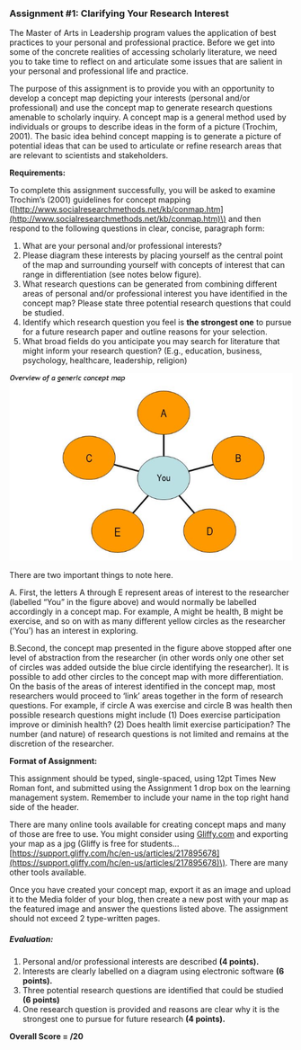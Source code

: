### Assignment \#1: Clarifying Your Research Interest

The Master of Arts in Leadership program values the application of best practices to your personal and professional practice.  Before we get into some of the concrete realities of accessing scholarly literature, we need you to take time to reflect on and articulate some issues that are salient in your personal and professional life and practice.

The purpose of this assignment is to provide you with an opportunity to develop a concept map depicting your interests \(personal and/or professional\) and use the concept map to generate research questions amenable to scholarly inquiry. A concept map is a general method used by individuals or groups to describe ideas in the form of a picture \(Trochim, 2001\). The basic idea behind concept mapping is to generate a picture of potential ideas that can be used to articulate or refine research areas that are relevant to scientists and stakeholders.

**Requirements:**

To complete this assignment successfully, you will be asked to examine Trochim’s \(2001\) guidelines for concept mapping \([http://www.socialresearchmethods.net/kb/conmap.htm](http://www.socialresearchmethods.net/kb/conmap.htm)\) and then respond to the following questions in clear, concise, paragraph form:

1. What are your personal and/or professional interests? 
2. Please diagram these interests by placing yourself as the central point of the map and surrounding yourself with concepts of interest that can range in differentiation \(see notes below figure\). 
3. What research questions can be generated from combining different areas of personal and/or professional interest you have identified in the concept map? Please state three potential research questions that could be studied. 
4. Identify which research question you feel is **the strongest one** to pursue for a future research paper and outline reasons for your selection.
5. What broad fields do you anticipate you may search for literature that might inform your research question? \(E.g., education, business, psychology, healthcare, leadership, religion\)

![](/assets/ConceptMap.JPG)

There are two important things to note here.

A. First, the letters A through E represent areas of interest to the researcher \(labelled “You” in the figure above\) and would normally be labelled accordingly in a concept map. For example, A might be health, B might be exercise, and so on with as many different yellow circles as the researcher \(‘You’\) has an interest in exploring.

B.Second, the concept map presented in the figure above stopped after one level of abstraction from the researcher \(in other words only one other set of circles was added outside the blue circle identifying the researcher\). It is possible to add other circles to the concept map with more differentiation. On the basis of the areas of interest identified in the concept map, most researchers would proceed to ‘link’ areas together in the form of research questions. For example, if circle A was exercise and circle B was health then possible research questions might include \(1\) Does exercise participation improve or diminish health? \(2\) Does health limit exercise participation? The number \(and nature\) of research questions is not limited and remains at the discretion of the researcher.

**Format of Assignment:**

This assignment should be typed, single-spaced, using 12pt Times New Roman font, and submitted using the Assignment 1 drop box on the learning management system. Remember to include your name in the top right hand side of the header. 

There are many online tools available for creating concept maps and many of those are free to use. You might consider using [Gliffy.com](http://gliffy.com/) and exporting your map as a jpg \(Gliffy is free for students...[https://support.gliffy.com/hc/en-us/articles/217895678](https://support.gliffy.com/hc/en-us/articles/217895678)\). There are many other tools available.

Once you have created your concept map, export it as an image and upload it to the Media folder of your blog, then create a new post with your map as the featured image and answer the questions listed above.  The assignment should not exceed 2 type-written pages.

##### Evaluation:

1. Personal and/or professional interests are described **\(4 points\).**
2. Interests are clearly labelled on a diagram using electronic software **\(6 points\).**
3. Three potential research questions are identified that could be studied **\(6 points\)**
4. One research question is provided and reasons are clear why it is the strongest one to pursue for future research **\(4 points\).**

**Overall Score = /20**

